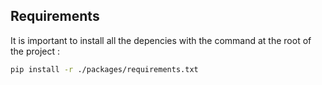## Requirements

It is important to install all the depencies with the command at the root of the project :

```bash
pip install -r ./packages/requirements.txt
```